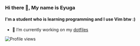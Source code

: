 

### Hi there 👋, My name is Eyuga
#### I'm a student who is learning programming and I use Vim btw :)

- 🌱 I’m currently working on my [dotfiles](https://github.com/Eyuga/dotfiles)

<!-- ![Eyuga GitHub stats](https://github-readme-stats.vercel.app/api?username=Eyuga&show_icons=true&theme=radical) -->


![Profile views](https://gpvc.arturio.dev/Eyuga)  

